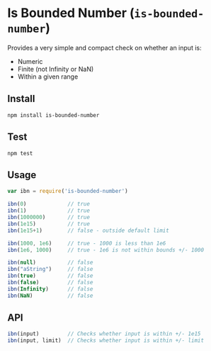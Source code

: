 # Is Bounded Number (`is-bounded-number`)

Provides a very simple and compact check on whether an input is:
- Numeric
- Finite (not Infinity or NaN)
- Within a given range

## Install
`npm install is-bounded-number`  

## Test
`npm test`  

## Usage
``` js
var ibn = require('is-bounded-number')

ibn(0)             // true
ibn(1)             // true
ibn(1000000)       // true
ibn(1e15)          // true
ibn(1e15+1)        // false - outside default limit

ibn(1000, 1e6)     // true - 1000 is less than 1e6
ibn(1e6, 1000)     // true - 1e6 is not within bounds +/- 1000

ibn(null)          // false
ibn("aString")     // false
ibn(true)          // false
ibn(false)         // false
ibn(Infinity)      // false
ibn(NaN)           // false
```

## API
``` js
ibn(input)         // Checks whether input is within +/- 1e15
ibn(input, limit)  // Checks whether input is within +/- limit
```
